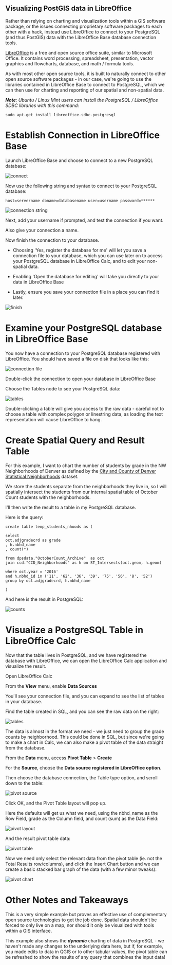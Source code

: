 ## Visualizing PostGIS data in LibreOffice ##

Rather than relying on charting and visualization tools within a GIS software package, or the issues connecting proprietary software packages to each other with a hack, instead use LibreOffice to connect to your PostgreSQL (and thus PostGIS) data with the LibreOffice Base database connection tools.

[LibreOffice](http://www.libreoffice.org/discover/libreoffice/) is a free and open source office suite, similar to Microsoft Office. It contains word processing, spreadsheet, presentation, vector graphics and flowcharts, database, and math / formula tools. 

As with most other open source tools, it is built to naturally connect to other open source software packages - in our case, we're going to use the libraries contained in LibreOffice Base to connect to PostgreSQL, which we can then use for charting and reporting of our spatial and non-spatial data.

***Note**: Ubuntu / Linux Mint users can install the PostgreSQL / LibreOffice SDBC libraries with this command:*

    sudo apt-get install libreoffice-sdbc-postgresql

# Establish Connection in LibreOffice Base #

Launch LibreOffice Base and choose to connect to a new PostgreSQL database:

![connect](https://raw.githubusercontent.com/dpsspatial/Images/ac26bd096446a4b6d6f810f8f3397a81e1acf25c/librebase/connection_dialogue.png)

Now use the following string and syntax to connect to your PostgreSQL database:


    host=servername dbname=databasename user=username password=******

![connection string](https://raw.githubusercontent.com/dpsspatial/Images/ac26bd096446a4b6d6f810f8f3397a81e1acf25c/librebase/connection_string.PNG)

Next, add your username if prompted, and test the connection if you want.

Also give your connection a name.

Now finish the connection to your database.

- Choosing 'Yes, register the database for me' will let you save a connection file to your database, which you can use later on to access your PostgreSQL database in LibreOffice Calc, and to edit your non-spatial data.

- Enabling 'Open the database for editing' will take you directly to your data in LibreOffice Base

- Lastly, ensure you save your connection file in a place you can find it later.

![finish](https://raw.githubusercontent.com/dpsspatial/Images/ac26bd096446a4b6d6f810f8f3397a81e1acf25c/librebase/connection_final.PNG)

# Examine your PostgreSQL database in LibreOffice Base #

You now have a connection to your PostgreSQL database registered with LibreOffice. You should have saved a file on disk that looks like this:

![connection file](https://raw.githubusercontent.com/dpsspatial/Images/ae043c1bb97d8843c8fd0abe0e22e6d840d80a5d/librebase/connection_file.PNG)

Double-click the connection to open your database in LibreOffice Base

Choose the Tables node to see your PostgreSQL data:

![tables](https://github.com/dpsspatial/Images/blob/36ddde0f00a4e78eebfbeda383d65fbebae21656/librebase/connection_tables.PNG?raw=true)

Double-clicking a table will give you access to the raw data - careful not to choose a table with complex polygon or linestring data, as loading the text representation will cause LibreOffice to hang.

# Create Spatial Query and Result Table #

For this example, I want to chart the number of students by grade in the NW Neighborhoods of Denver as defined by the [City and County of Denver Statistical Neighborhoods](https://www.denvergov.org/opendata/dataset/city-and-county-of-denver-statistical-neighborhoods) dataset. 

We store the students separate from the neighborhoods they live in, so I will spatially intersect the students from our internal spatial table of October Count students with the neighborhoods.

I'll then write the result to a table in my PostgreSQL database. 

Here is the query: 

    create table temp_students_nhoods as (
    
    select
    oct.adjgradecrd as grade
    , h.nbhd_name
    , count(*) 
    
    from dpsdata."OctoberCount_Archive"  as oct
    join ccd."CCD_Neighborhoods" as h on ST_Intersects(oct.geom, h.geom)
    
    where oct.year = '2016'
    and h.nbhd_id in ('11', '62', '36', '39', '75', '56', '8', '52')
    group by oct.adjgradecrd, h.nbhd_name
    
    )
    
And here is the result in PostgreSQL:

![counts](https://raw.githubusercontent.com/dpsspatial/Images/d1a8d7d6a39343458adb9aaf44fdf447a2cadb59/librebase/table_result.PNG)

# Visualize a PostgreSQL Table in LibreOffice Calc #

Now that the table lives in PostgreSQL, and we have registered the database with LibreOffice, we can open the LibreOffice Calc application and visualize the result.

Open LibreOffice Calc

From the **View** menu, enable **Data Sources**

You'll see your connection file, and you can expand to see the list of tables in your database.

Find the table created in SQL, and you can see the raw data on the right:

![tables](https://github.com/dpsspatial/Images/blob/170d4b3037c08b3ff6cca179e00657d4e214bcb8/librebase/table_result.PNG?raw=true)

The data is almost in the format we need - we just need to group the grade counts by neighborhood. This could be done in SQL, but since we're going to make a chart in Calc, we can also make a pivot table of the data straight from the database.

From the **Data** menu, access **Pivot Table** > **Create**

For the **Source**, choose the **Data source registered in LibreOffice option**.

Then choose the database connection, the Table type option, and scroll down to the table:

![pivot source](https://raw.githubusercontent.com/dpsspatial/Images/3de62b5705bca94530da2b5dcc1184e975c547f0/librebase/libre_pivotsource.PNG)

Click OK, and the Pivot Table layout will pop up.  

Here the defaults will get us what we need, using the nbhd_name as the Row Field, grade as the Column field, and count (sum) as the Data Field:

![pivot layout](https://raw.githubusercontent.com/dpsspatial/Images/72921df3fe84ce80cbbccdabdcfcf872e56b5155/librebase/pivot_layout.PNG)

And the result pivot table data:

![pivot table](https://raw.githubusercontent.com/dpsspatial/Images/72921df3fe84ce80cbbccdabdcfcf872e56b5155/librebase/pivot_result.PNG)

Now we need only select the relevant data from the pivot table (ie. not the Total Results row/columns), and click the Insert Chart button and we can create a basic stacked bar graph of the data (with a few minor tweaks):

![pivot chart](https://raw.githubusercontent.com/dpsspatial/Images/286f3d62869a476c9d6f2ba31a503e1001c90d57/librebase/pivot_chart.png)

# Other Notes and Takeaways #

This is a very simple example but proves an effective use of complementary open source technologies to get the job done. Spatial data shouldn't be forced to only live on a map, nor should it only be visualized with tools within a GIS interface.

This example also shows the ***dynamic*** charting of data in PostgreSQL - we haven't made any changes to the underlying data here, but if, for example, you made edits to data in QGIS or to other tabular values, the pivot table can be refreshed to show the results of any query that combines the input data! 